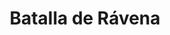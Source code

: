 ﻿---
title: "Batalla de Rávena"
permalink: periodes_332.html
layout: periode
dataInici: 1512-04-11
sidebar: periodes
pares:
  - 330:
    title: "Guerra de la Liga de Cambrai"
    dataInici: "(1508)"
    dataFi: "(1516)"

fills:
jocsPrincipals:
jocsEscenaris:
jocsEpoca:
  - title: "Arquebus"
    bggId: 198087
    escenari: "Ravenna"

  - title: "Crossbows and Cannon"
    bggId: 7143
    escenari: "Ravenna"
    dataInici: 
    dataFi: 

jocsEpocaEscenaris:
---
